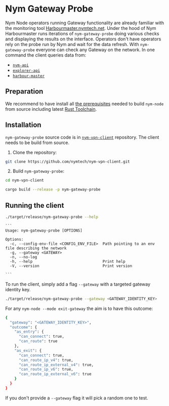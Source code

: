 # Nym Gateway Probe

Nym Node operators running Gateway functionality are already familiar with the monitoring tool [Harbourmaster.nymtech.net](https://harbourmaster.nymtech.net). Under the hood of Nym Harbourmaster runs iterations of `nym-gateway-probe` doing various checks and displaying the results on the interface. Operators don't have operators rely on the probe run by Nym and wait for the data refresh. With `nym-gateway-probe` everyone can check any Gateway on the network. In one command the client queries data from:

- [`nym-api`](https://validator.nymtech.net/api/)
- [`explorer-api`](https://explorer.nymtech.net/api/)
- [`harbour-master`](https://harbourmaster.nymtech.net/)


## Preparation

We recommend to have install all [the prerequisites](../binaries/building-nym.md#prerequisites) needed to build `nym-node` from source including latest [Rust Toolchain](https://www.rust-lang.org/tools/install).

## Installation

`nym-gateway-probe` source code is in [`nym-vpn-client`](https://github.com/nymtech/nym-vpn-client) repository. The client needs to be build from source.

1. Clone the repository:

```sh
git clone https://github.com/nymtech/nym-vpn-client.git
```

2. Build `nym-gateway-probe`:

```sh
cd nym-vpn-client

cargo build --release -p nym-gateway-probe
```

## Running the client

```sh
./target/release/nym-gateway-probe --help
```
~~~admonish collapsible=true
```
Usage: nym-gateway-probe [OPTIONS]

Options:
  -c, --config-env-file <CONFIG_ENV_FILE>  Path pointing to an env file describing the network
  -g, --gateway <GATEWAY>
  -n, --no-log
  -h, --help                               Print help
  -V, --version                            Print version

```
~~~

To run the client, simply add a flag `--gateway` with a targeted gateway identity key. 

```sh
./target/release/nym-gateway-probe --gateway <GATEWAY_IDENTITY_KEY>
```

For any `nym-node --mode exit-gateway` the aim is to have this outcome:
```sh
{
  "gateway": "<GATEWAY_IDENTITY_KEY>",
  "outcome": {
    "as_entry": {
      "can_connect": true,
      "can_route": true
    },
    "as_exit": {
      "can_connect": true,
      "can_route_ip_v4": true,
      "can_route_ip_external_v4": true,
      "can_route_ip_v6": true,
      "can_route_ip_external_v6": true
    }
  }
}
```

If you don't provide a `--gateway` flag it will pick a random one to test.


